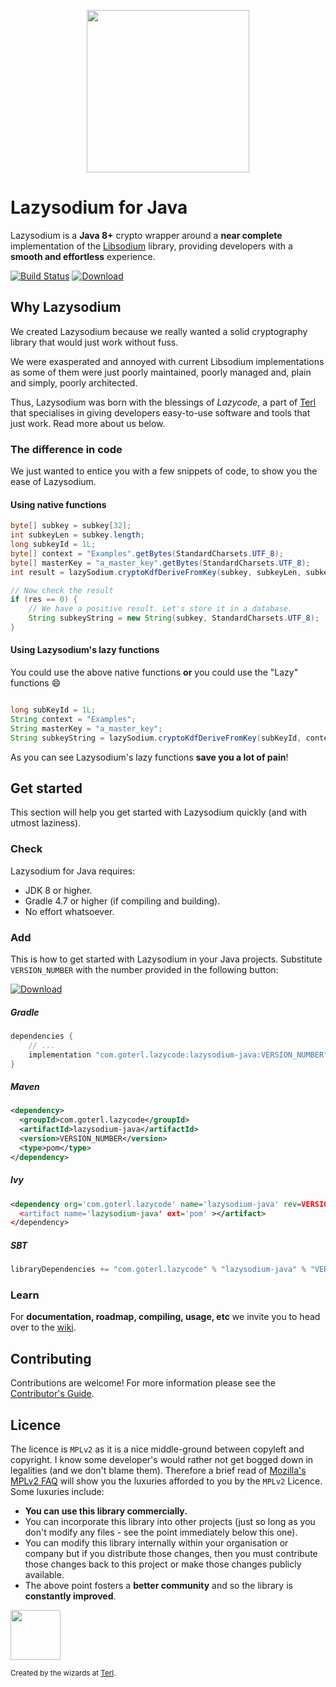 <p align="center"><img width="260" style="float: center;" style="display: inline;" src="https://filedn.com/lssh2fV92SE8dRT5CWJvvSy/lazysodium.png" /></p>


# Lazysodium for Java

Lazysodium is a **Java 8+** crypto wrapper around a **near complete** implementation of the [Libsodium](https://github.com/jedisct1/libsodium) library, providing developers with a **smooth and effortless** experience. 


[![Build Status](https://semaphoreci.com/api/v1/terl/lazysodium-java/branches/master/badge.svg)](https://semaphoreci.com/terl/lazysodium-java)
[![Download](https://api.bintray.com/packages/terl/lazysodium-maven/lazysodium-java/images/download.svg) ](https://bintray.com/terl/lazysodium-maven/lazysodium-java/_latestVersion)

## Why Lazysodium
We created Lazysodium because we really wanted a solid cryptography library that would just work without fuss.

We were exasperated and annoyed with current Libsodium implementations as some of them were just poorly maintained, poorly managed and, plain and simply, poorly architected.

Thus, Lazysodium was born with the blessings of *Lazycode*, a part of [Terl](https://terl.co) that specialises in giving developers easy-to-use software and tools that just work. Read more about us below.

### The difference in code

We just wanted to entice you with a few snippets of code, to show you the ease of Lazysodium.

#### Using native functions

```java
byte[] subkey = subkey[32];
int subkeyLen = subkey.length;
long subkeyId = 1L;
byte[] context = "Examples".getBytes(StandardCharsets.UTF_8);
byte[] masterKey = "a_master_key".getBytes(StandardCharsets.UTF_8);
int result = lazySodium.cryptoKdfDeriveFromKey(subkey, subkeyLen, subkeyId, context, masterKey);

// Now check the result
if (res == 0) {
    // We have a positive result. Let's store it in a database.
    String subkeyString = new String(subkey, StandardCharsets.UTF_8);
}
```

#### Using Lazysodium's lazy functions
You could use the above native functions **or** you could use the "Lazy" functions 😄
 
```java

long subKeyId = 1L;
String context = "Examples";
String masterKey = "a_master_key";
String subkeyString = lazySodium.cryptoKdfDeriveFromKey(subKeyId, context, masterKey);
```

As you can see Lazysodium's lazy functions **save you a lot of pain**!




## Get started

This section will help you get started with Lazysodium quickly (and with utmost laziness).

### Check
Lazysodium for Java requires:

* JDK 8 or higher.
* Gradle 4.7 or higher (if compiling and building).
* No effort whatsoever.


### Add 
This is how to get started with Lazysodium in your Java projects. Substitute `VERSION_NUMBER` with the number provided in the following button:

[![Download](https://api.bintray.com/packages/terl/lazysodium-maven/lazysodium-java/images/download.svg) ](https://bintray.com/terl/lazysodium-maven/lazysodium-java/_latestVersion)

##### Gradle

```groovy
dependencies {
    // ...
    implementation "com.goterl.lazycode:lazysodium-java:VERSION_NUMBER"
}
```

##### Maven

```xml
<dependency>
  <groupId>com.goterl.lazycode</groupId>
  <artifactId>lazysodium-java</artifactId>
  <version>VERSION_NUMBER</version>
  <type>pom</type>
</dependency>
```

##### Ivy

```xml
<dependency org='com.goterl.lazycode' name='lazysodium-java' rev=VERSION_NUMBER'>
  <artifact name='lazysodium-java' ext='pom' ></artifact>
</dependency>
```


##### SBT

```sbt
libraryDependencies += "com.goterl.lazycode" % "lazysodium-java" % "VERSION_NUMBER"
```

### Learn
For **documentation, roadmap, compiling, usage, etc** we invite you to head over to the [wiki](https://github.com/terl/lazysodium-java/wiki).


## Contributing
Contributions are welcome! For more information please see the [Contributor's Guide](https://github.com/terl/lazysodium-java/wiki/Contributor%27s-Guide).

## Licence
The licence is `MPLv2` as it is a nice middle-ground between copyleft and copyright. I know some developer's would rather not get bogged down in legalities (and we don't blame them). Therefore a brief read of [Mozilla's MPLv2 FAQ](https://www.mozilla.org/en-US/MPL/2.0/FAQ/#apply) will show you the luxuries afforded to you by the `MPLv2` Licence. Some luxuries include:

 * **You can use this library commercially.** 
 * You can incorporate this library into other projects (just so long as you don't modify any files - see the point immediately below this one).
 * You can modify this library internally within your organisation or company but if you distribute those changes, then you must contribute those changes back to this project or make those changes publicly available.
 * The above point fosters a **better community** and so the library is **constantly improved**.
 
<p></p>

<a href="https://terl.co"><img width="80" style="float: left: display: inline;" src="https://filedn.com/lssh2fV92SE8dRT5CWJvvSy/terl_slant.png" /></a>

<sup>Created by the wizards at [Terl](https://terl.co).</sup>

